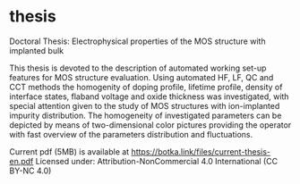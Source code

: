 # thesis
Doctoral Thesis: Electrophysical properties of the MOS structure with implanted bulk

This thesis is devoted to the description of automated working set-up features for MOS
structure evaluation. Using automated HF, LF, QC and CCT methods the homogenity
of doping profile, lifetime profile, density of interface states, flaband voltage and oxide
thickness was investigated, with special attention given to the study of MOS structures
with ion-implanted impurity distribution. The homogeneity of investigated parameters
can be depicted by means of two-dimensional color pictures providing the operator with
fast overview of the parameters distribution and fluctuations.

Current pdf (5MB) is available at https://botka.link/files/current-thesis-en.pdf
Licensed under: Attribution-NonCommercial 4.0 International (CC BY-NC 4.0)
